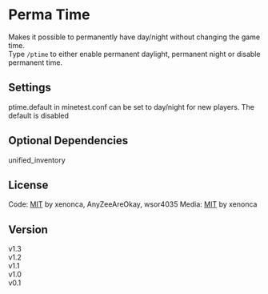 Perma Time
=============

Makes it possible to permanently have day/night without changing the game time.  
Type `/ptime` to either enable permanent daylight, permanent night or disable permanent time.


Settings
--------
ptime.default in minetest.conf can be set to day/night for new players. 
The default is disabled


Optional Dependencies
--------------
unified_inventory


License
---------

Code: [MIT](https://opensource.org/licenses/MIT) by xenonca, AnyZeeAreOkay, wsor4035
Media: [MIT](https://opensource.org/licenses/MIT) by xenonca


Version
---------
v1.3  
v1.2  
v1.1  
v1.0  
v0.1

